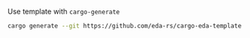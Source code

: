 Use template with ```cargo-generate```
```bash
cargo generate --git https://github.com/eda-rs/cargo-eda-template
```
